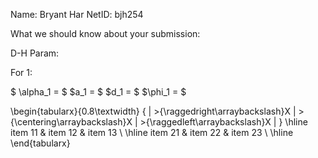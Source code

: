 Name: Bryant Har
NetID: bjh254

What we should know about your submission:

D-H Param:


For 1:

$ \alpha_1 = $
$a_1 = $
$d_1 = $
$\phi_1 = $

\begin{tabularx}{0.8\textwidth} { 
  | >{\raggedright\arraybackslash}X 
  | >{\centering\arraybackslash}X 
  | >{\raggedleft\arraybackslash}X | }
 \hline
 item 11 & item 12 & item 13 \\
 \hline
 item 21  & item 22  & item 23  \\
\hline
\end{tabularx}
